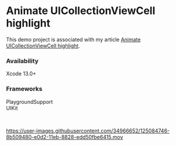 # Animate UICollectionViewCell highlight

This demo project is associated with my article [Animate UICollectionViewCell highlight](https://yaacoub.github.io/articles/swift-tip/animate-uicollectionviewcell-highlight).

### Availability

Xcode 13.0+

### Frameworks

PlaygroundSupport
<br>
UIKit

<br>

https://user-images.githubusercontent.com/34966652/125084746-8b509480-e0d2-11eb-8828-edd50fbe6415.mov
